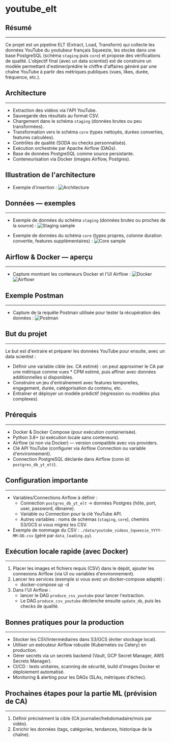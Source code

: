 # youtube_elt

## Résumé

---

Ce projet est un pipeline ELT (Extract, Load, Transform) qui collecte les données YouTube du youtubeur français Squeezie, les stocke dans une base PostgreSQL (schéma `staging` puis `core`) et propose des vérifications de qualité. L'objectif final (avec un data scientist) est de construire un modèle permettant d'estimer/prédire le chiffre d'affaires généré par une chaîne YouTube à partir des métriques publiques (vues, likes, durée, fréquence, etc.).

## Architecture

---

- Extraction des vidéos via l'API YouTube.
- Sauvegarde des résultats au format CSV.
- Chargement dans le schéma `staging` (données brutes ou peu transformées).
- Transformation vers le schéma `core` (types nettoyés, durées converties, features calculées).
- Contrôles de qualité (SODA ou checks personnalisés).
- Exécution orchestrée par Apache Airflow (DAGs).
- Base de données PostgreSQL comme source persistante.
- Conteneurisation via Docker (images Airflow, Postgres).

## Illustration de l'architecture

- Exemple d'insertion :
  ![Architecture](/docs/architecture.jpg)

## Données — exemples

---

- Exemple de données du schéma `staging` (données brutes ou proches de la source) :
  ![Staging sample](/docs/staging_sample.png)

- Exemple de données du schéma `core` (types propres, colonne duration convertie, features supplémentaires) :
  ![Core sample](/docs/core_sample.png)

## Airflow & Docker — aperçu

---

- Capture montrant les conteneurs Docker et l'UI Airflow :
  ![Docker](/docs/docker_ui.png)
  ![Airflowr](/docs/airflow_ui.png)

## Exemple Postman

---

- Capture de la requête Postman utilisée pour tester la récupération des données :
  ![Postman](/docs/postman.png)

## But du projet

---

Le but est d'extraire et préparer les données YouTube pour ensuite, avec un data scientist :

- Définir une variable cible (ex. CA estimé) : on peut approximer le CA par une métrique comme vues * CPM estimé, puis affiner avec données additionnelles si disponibles.
- Construire un jeu d'entraînement avec features temporelles, engagement, durée, catégorisation du contenu, etc.
- Entraîner et déployer un modèle prédictif (régression ou modèles plus complexes).

## Prérequis

---

- Docker & Docker Compose (pour exécution containerisée).
- Python 3.8+ (si exécution locale sans conteneurs).
- Airflow (si non via Docker) — version compatible avec vos providers.
- Clé API YouTube (configurer via Airflow Connection ou variable d'environnement).
- Connection PostgreSQL déclarée dans Airflow (conn id: `postgres_db_yt_elt`).

## Configuration importante

---

- Variables/Connections Airflow à définir :
  - Connection `postgres_db_yt_elt` → données Postgres (hôte, port, user, password, dbname).
  - Variable ou Connection pour la clé YouTube API.
  - Autres variables : noms de schémas (`staging`, `core`), chemins S3/GCS si vous migrez les CSV.
- Exemple de nommage du CSV : `./data/youtube_videos_Squeezie_YYYY-MM-DD.csv` (géré par `data_loading.py`).

## Exécution locale rapide (avec Docker)

---

1. Placer les images et fichiers requis (CSV) dans le dépôt, ajouter les connexions Airflow (via UI ou variables d'environnement).
2. Lancer les services (exemple si vous avez un docker-compose adapté) :
   - docker-compose up -d
3. Dans l'UI Airflow :
   - lancer le DAG `produce_csv_youtube` pour lancer l'extraction.
   - Le DAG `produce_csv_youtube` déclenche ensuite `update_db`, puis les checks de qualité.

## Bonnes pratiques pour la production

---

- Stocker les CSV/intermédiaires dans S3/GCS (éviter stockage local).
- Utiliser un exécuteur Airflow robuste (Kubernetes ou Celery) en production.
- Gérer secrets via un secrets backend (Vault, GCP Secret Manager, AWS Secrets Manager).
- CI/CD : tests unitaires, scanning de sécurité, build d'images Docker et déploiement automatisé.
- Monitoring & alerting pour les DAGs (SLAs, métriques d'échec).

## Prochaines étapes pour la partie ML (prévision de CA)

---

1. Définir précisément la cible (CA journalier/hebdomadaire/mois par vidéo).
2. Enrichir les données (tags, catégories, tendances, historique de la chaîne).
